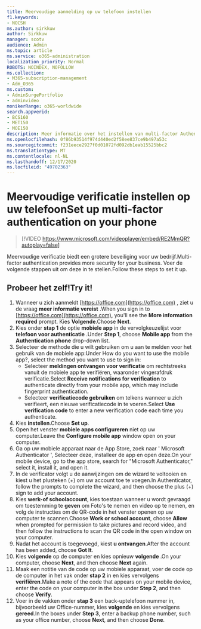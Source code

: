 ```yaml
---
title: Meervoudige aanmelding op uw telefoon instellen
f1.keywords:
- NOCSH
ms.author: sirkkuw
author: Sirkkuw
manager: scotv
audience: Admin
ms.topic: article
ms.service: o365-administration
localization_priority: Normal
ROBOTS: NOINDEX, NOFOLLOW
ms.collection:
- M365-subscription-management
- Adm_O365
ms.custom:
- AdminSurgePortfolio
- adminvideo
monikerRange: o365-worldwide
search.appverid:
- BCS160
- MET150
- MOE150
description: Meer informatie over het instellen van multi-factor Authentication op uw telefoon.
ms.openlocfilehash: 0f86b93514f974d440ed2f58ee837ce9b497a53c
ms.sourcegitcommit: f231eece2927f0d01072fd092db1eab15525bbc2
ms.translationtype: MT
ms.contentlocale: nl-NL
ms.lasthandoff: 12/17/2020
ms.locfileid: "49702363"
---
```

# <a name="set-up-multi-factor-authentication-on-your-phone"></a><span data-ttu-id="2068a-103">Meervoudige verificatie instellen op uw telefoon</span><span class="sxs-lookup"><span data-stu-id="2068a-103">Set up multi-factor authentication on your phone</span></span>

> [!VIDEO https://www.microsoft.com/videoplayer/embed/RE2MmQR?autoplay=false]

<span data-ttu-id="2068a-104">Meervoudige verificatie biedt een grotere beveiliging voor uw bedrijf.</span><span class="sxs-lookup"><span data-stu-id="2068a-104">Multi-factor authentication provides more security for your business.</span></span> <span data-ttu-id="2068a-105">Voer de volgende stappen uit om deze in te stellen.</span><span class="sxs-lookup"><span data-stu-id="2068a-105">Follow these steps to set it up.</span></span>

## <a name="try-it"></a><span data-ttu-id="2068a-106">Probeer het zelf!</span><span class="sxs-lookup"><span data-stu-id="2068a-106">Try it!</span></span>

1. <span data-ttu-id="2068a-107">Wanneer u zich aanmeldt [https://office.com](https://office.com) , ziet u de vraag **meer informatie vereist** .</span><span class="sxs-lookup"><span data-stu-id="2068a-107">When you sign in to [https://office.com](https://office.com), you'll see the **More information required** prompt.</span></span> <span data-ttu-id="2068a-108">Kies **Volgende**.</span><span class="sxs-lookup"><span data-stu-id="2068a-108">Choose **Next**.</span></span>
1. <span data-ttu-id="2068a-109">Kies onder **stap 1** de optie **mobiele app** in de vervolgkeuzelijst voor **telefoon voor authenticatie** .</span><span class="sxs-lookup"><span data-stu-id="2068a-109">Under **Step 1**, choose **Mobile app** from the **Authentication phone** drop-down list.</span></span>
1. <span data-ttu-id="2068a-110">Selecteer de methode die u wilt gebruiken om u aan te melden voor het gebruik van de mobiele app:</span><span class="sxs-lookup"><span data-stu-id="2068a-110">Under How do you want to use the mobile app?, select the method you want to use to sign in:</span></span>
    - <span data-ttu-id="2068a-111">Selecteer **meldingen ontvangen voor verificatie** om rechtstreeks vanuit de mobiele app te verifiëren, waaronder vingerafdruk verificatie.</span><span class="sxs-lookup"><span data-stu-id="2068a-111">Select **Receive notifications for verification** to authenticate directly from your mobile app, which may include fingerprint authentication.</span></span>
    - <span data-ttu-id="2068a-112">Selecteer **verificatiecode gebruiken** om telkens wanneer u zich verifieert, een nieuwe verificatiecode in te voeren.</span><span class="sxs-lookup"><span data-stu-id="2068a-112">Select **Use verification code** to enter a new verification code each time you authenticate.</span></span>
1. <span data-ttu-id="2068a-113">Kies **instellen**.</span><span class="sxs-lookup"><span data-stu-id="2068a-113">Choose **Set up**.</span></span>
1. <span data-ttu-id="2068a-114">Open het venster **mobiele apps configureren** niet op uw computer.</span><span class="sxs-lookup"><span data-stu-id="2068a-114">Leave the **Configure mobile app** window open on your computer.</span></span>
1. <span data-ttu-id="2068a-115">Ga op uw mobiele apparaat naar de App Store, zoek naar ' Microsoft Authenticator ', Selecteer deze, installeer de app en open deze.</span><span class="sxs-lookup"><span data-stu-id="2068a-115">On your mobile device, go to the app store, search for "Microsoft Authenticator," select it, install it, and open it.</span></span>
1. <span data-ttu-id="2068a-116">In de verificator volgt u de aanwijzingen om de wizard te voltooien en kiest u het plusteken (+) om uw account toe te voegen.</span><span class="sxs-lookup"><span data-stu-id="2068a-116">In Authenticator, follow the prompts to complete the wizard, and then choose the plus (+) sign to add your account.</span></span>
1. <span data-ttu-id="2068a-117">Kies **werk-of schoolaccount**, kies toestaan wanneer u wordt gevraagd om toestemming te **geven** om Foto's te nemen en video op te nemen, en volg de instructies om de QR-code in het venster openen op uw computer te scannen.</span><span class="sxs-lookup"><span data-stu-id="2068a-117">Choose **Work or school account**, choose **Allow** when prompted for permission to take pictures and record video, and then follow the instructions to scan the QR code in the open window on your computer.</span></span>
1. <span data-ttu-id="2068a-118">Nadat het account is toegevoegd, kiest **u ontvangen**.</span><span class="sxs-lookup"><span data-stu-id="2068a-118">After the account has been added, choose **Got It**.</span></span>
1. <span data-ttu-id="2068a-119">Kies **volgende** op de computer en kies opnieuw **volgende** .</span><span class="sxs-lookup"><span data-stu-id="2068a-119">On your computer, choose **Next**, and then choose **Next** again.</span></span>
1. <span data-ttu-id="2068a-120">Maak een notitie van de code op uw mobiele apparaat, voer de code op de computer in het vak onder **stap 2** in en kies vervolgens **verifiëren**.</span><span class="sxs-lookup"><span data-stu-id="2068a-120">Make a note of the code that appears on your mobile device, enter the code on your computer in the box under **Step 2**, and then choose **Verify**.</span></span>
1. <span data-ttu-id="2068a-121">Voer in de vakken onder **stap 3** een back-uptelefoon nummer in, bijvoorbeeld uw Office-nummer, kies **volgende** en kies vervolgens **gereed**.</span><span class="sxs-lookup"><span data-stu-id="2068a-121">In the boxes under **Step 3**, enter a backup phone number, such as your office number, choose **Next**, and then choose **Done**.</span></span>